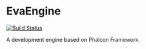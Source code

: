 EvaEngine
=========

[![Build Status](https://travis-ci.org/AlloVince/EvaEngine.svg?branch=master)](https://travis-ci.org/AlloVince/EvaEngine)

A development engine based on Phalcon Framework.
